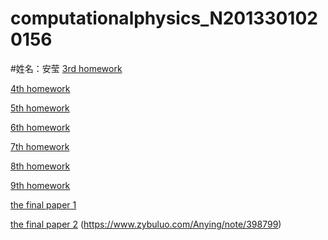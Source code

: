 # computationalphysics_N2013301020156
#姓名：安莹
[3rd homework](https://www.zybuluo.com/Anying/note/413106)

[4th homework](https://www.zybuluo.com/Anying/note/413094)

[5th homework](https://www.zybuluo.com/Anying/note/413083)

[6th homework](https://www.zybuluo.com/Anying/note/413367)

[7th homework](https://www.zybuluo.com/Anying/note/413411)

[8th homework](https://www.zybuluo.com/Anying/note/413704)

[9th homework](https://www.zybuluo.com/Anying/note/413784)

[the final paper 1](https://www.zybuluo.com/Anying/note/413919)

[the final paper 2](https://github.com/anying2016/computationalphysics_N2013301020156/blob/master/the-final-paper/%E8%AE%A1%E7%AE%97%E7%89%A9%E7%90%86%E6%9C%9F%E6%9C%AB%E8%AE%BA%E6%96%87.pdf)
(https://www.zybuluo.com/Anying/note/398799)



